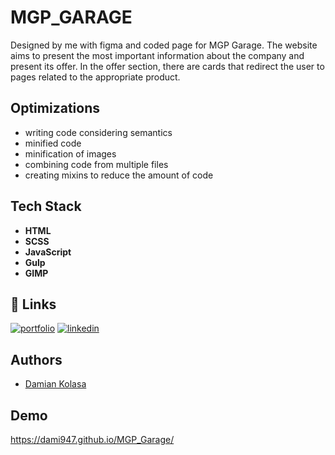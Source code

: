 # MGP_GARAGE

Designed by me with figma and coded page for MGP Garage. The website aims to present the most important information about the company and present its offer. In the offer section, there are cards that redirect the user to pages related to the appropriate product.


## Optimizations

* writing code considering semantics
* minified code
* minification of images
* combining code from multiple files
* creating mixins to reduce the amount of code




## Tech Stack

* **HTML**
* **SCSS**
* **JavaScript**
* **Gulp**
* **GIMP**



## 🔗 Links
[![portfolio](https://img.shields.io/badge/my_portfolio-000?style=for-the-badge&logo=ko-fi&logoColor=white)](https://github.com/dami947?tab=repositories)
[![linkedin](https://img.shields.io/badge/linkedin-0A66C2?style=for-the-badge&logo=linkedin&logoColor=white)](https://www.linkedin.com/in/damian-kolasa-97aa93235/)






## Authors

- [Damian Kolasa](https://github.com/dami947?tab=repositories)






## Demo

https://dami947.github.io/MGP_Garage/

